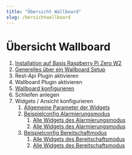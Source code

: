 ```yaml
---
title: "Übersicht Wallboard"
slug: /bersichtwallboard
---
```


# Übersicht Wallboard

1. [Installation auf Basis Raspberry Pi Zero W2](https://handbuch.alarmiator.de/?docs=installation-auf-basis-raspberry-pi-zero-w2)
2. [Generelles über ein Wallboard Setup](https://handbuch.alarmiator.de/?docs=wallboards-einfuehrung)
3. Rest-Api Plugin aktivieren
4. Wallboard Plugin aktivieren
5. [Wallboard konfigurieren](https://handbuch.alarmiator.de/?docs=wallboard-konfiguration)
6. Schleifen anlegen
7. Widgets / Ansicht konfigurieren
   1. [Allgemeine Parameter der Widgets](https://handbuch.alarmiator.de/?docs=allgemeine-einstellungen-nur-dev)
   2. [Beispielconfig Alarmierungsmodus](https://handbuch.alarmiator.de/?docs=beispielconfig-alarmierungsmodus)
      1. [Alle Widgets des Alarmierungsmodus](https://handbuch.alarmiator.de/?doc_category=alarmmodus)
      1. [Alle Widgets des Alarmierungsmodus](https://handbuch.alarmiator.de/?doc_category=alarmmodus)
   3. [Beispielconfig Bereitschaftmodus](https://handbuch.alarmiator.de/?docs=beispielconfig-alarmierungsmodus)
      1. [Alle Widgets des Bereitschaftsmodus](https://handbuch.alarmiator.de/?doc_category=bereitschaftsmodus)
      1. [Alle Widgets des Bereitschaftsmodus](https://handbuch.alarmiator.de/?doc_category=bereitschaftsmodus)